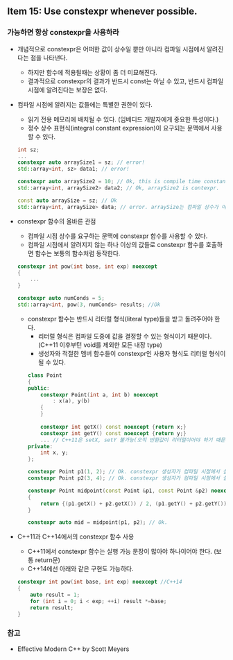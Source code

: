 ## Item 15:  Use constexpr whenever possible.
### 가능하면 항상 constexpr을 사용하라
* 개념적으로 constexpr은 어떠한 값이 상수일 뿐만 아니라 컴파일 시점에서 알려진다는 점을 나타낸다.
    * 하지만 함수에 적용될때는 상황이 좀 더 미묘해진다.
    * 결과적으로 constexpr의 결과가 반드시 const는 아닐 수 있고, 반드시 컴파일 시점에 알려진다는 보장은 없다.
* 컴파일 시점에 알려지는 값들에는 특별한 권한이 있다.
    * 읽기 전용 메모리에 배치될 수 있다. (임베디드 개발자에게 중요한 특성이다.)
    * 정수 상수 표현식(integral constant expression)이 요구되는 문맥에서 사용할 수 있다.
    ```C++
    int sz;
    ...
    constexpr auto arraySize1 = sz; // error!
    std::array<int, sz> data1; // error!
    
    constexpr auto arraySize2 = 10; // Ok, this is compile time constant
    std::array<int, arraySize2> data2; // Ok, arraySize2 is contexpr.
    
    const auto arraySize = sz; // Ok
    std::array<int, arraySize> data; // error. arraySize는 컴파일 상수가 아님
    ```
* constexpr 함수의 올바른 관점
    * 컴파일 시점 상수를 요구하는 문맥에 constexpr 함수를 사용할 수 있다.
    * 컴파일 시점에서 알려지지 않는 하나 이상의 값들로 constexpr 함수를 호출하면 함수는 보통의 함수처럼 동작한다.
    ```C++
    constexpr int pow(int base, int exp) noexcept
    {
        ...
    }
    
    constexpr auto numConds = 5;
    std::array<int, pow(3, numConds> results; //Ok
    ```
    * constexpr 함수는 반드시 리터럴 형식(literal type)들을 받고 돌려주어야 한다.
        * 리터럴 형식은 컴파일 도중에 값을 결정할 수 있는 형식이기 때문이다. (C++11 이후부턴 void를 제외한 모든 내장 type)
        * 생성자와 적절한 멤버 함수들이 constexpr인 사용자 형식도 리터럴 형식이 될 수 있다.
        ```C++
        class Point
        {
        public:
            constexpr Point(int a, int b) noexcept
                : x(a), y(b)
            {
            }
            
            constexpr int getX() const noexcept {return x;}
            constexpr int getY() const noexcept {return y;}
            ... // C++11은 setX, setY 불가능(오직 반환값이 리터럴이어야 하기 때문이다.)하지만 C++14부턴 가능
        private:
            int x, y;
        };
        
        constexpr Point p1(1, 2); // Ok. constexpr 생성자가 컴파일 시점에서 실행됨
        constexpr Point p2(3, 4); // Ok. constexpr 생성자가 컴파일 시점에서 실행됨
        
        constexpr Point midpoint(const Point &p1, const Point &p2) noexcept
        {
            return {(p1.getX() + p2.getX()) / 2, (p1.getY() + p2.getY()) / 2};
        }
        
        constexpr auto mid = midpoint(p1, p2); // Ok.
        ```
        
* C++11과 C++14에서의 constexpr 함수 사용
    * C++11에서 constexpr 함수는 실행 가능 문장이 많아야 하나이어야 한다. (보통 return문)
    * C++14에선 아래와 같은 구현도 가능하다.
    ```C++
    constexpr int pow(int base, int exp) noexcept //C++14
    {
        auto result = 1;
        for (int i = 0; i < exp; ++i) result *=base;
        return result;
    }
    ```

### 참고
* Effective Modern C++ by Scott Meyers
